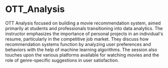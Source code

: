 # OTT_Analysis
 OTT Analysis focused on building a movie recommendation system, aimed primarily at students and professionals transitioning into data analytics. The instructor emphasizes the importance of personal projects in an individual's resume, particularly in the competitive job market. They discuss how recommendation systems function by analyzing user preferences and behaviors with the help of machine learning algorithms. The session also touches upon the various platforms available for watching movies and the role of genre-specific suggestions in user satisfaction.

